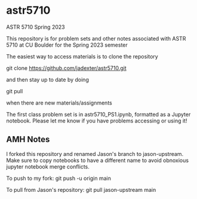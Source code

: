 # astr5710
ASTR 5710 Spring 2023

This repository is for problem sets and other notes associated with ASTR 5710 at CU Boulder for the Spring 2023 semester

The easiest way to access materials is to clone the repository

git clone https://github.com/jadexter/astr5710.git

and then stay up to date by doing

git pull

when there are new materials/assignments

The first class problem set is in astr5710_PS1.ipynb, formatted as a Jupyter notebook. Please let me know if you have problems accessing or using it!

## AMH Notes
I forked this repository and renamed Jason's branch to jason-upstream. Make sure to copy notebooks to have a different name to avoid obnoxious jupyter notebook merge conflicts.

To push to my fork: git push -u origin main

To pull from Jason's repository: git pull jason-upstream main
